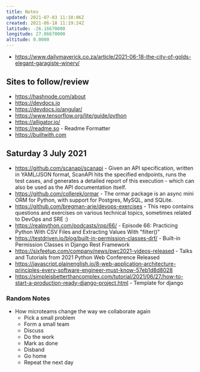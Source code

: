 ```yaml
---
title: Notes
updated: 2021-07-03 11:10:06Z
created: 2021-06-18 11:19:24Z
latitude: -26.16670000
longitude: 27.86670000
altitude: 0.0000
---
```


* https://www.dailymaverick.co.za/article/2021-06-18-the-city-of-golds-elegant-garagiste-winery/
## Sites to follow/review
* https://hashnode.com/about
* https://devdocs.io
* https://devdocs.io/angular/
* https://www.tensorflow.org/lite/guide/python
* https://alligator.io/
* https://readme.so - Readme Formatter
* https://builtwith.com
## Saturday 3 July 2021
* https://github.com/scanapi/scanapi - Given an API specification, written in YAML/JSON format, ScanAPI hits the specified endpoints, runs the test cases, and generates a detailed report of this execution - which can also be used as the API documentation itself.
* https://github.com/collerek/ormar - The ormar package is an async mini ORM for Python, with support for Postgres, MySQL, and SQLite.
* https://github.com/bregman-arie/devops-exercises - This repo contains questions and exercises on various technical topics, sometimes related to DevOps and SRE :)
* https://realpython.com/podcasts/rpp/66/ - Episode 66: Practicing Python With CSV Files and Extracting Values With "filter()"
* https://testdriven.io/blog/built-in-permission-classes-drf/ - Built-in Permission Classes in Django Rest Framework
* https://sixfeetup.com/company/news/pwc2021-videos-released - Talks and Tutorials from 2021 Python Web Conference Released
* https://javascript.plainenglish.io/8-web-application-architecture-principles-every-software-engineer-must-know-57eb1d8d8028
* https://simpleisbetterthancomplex.com/tutorial/2021/06/27/how-to-start-a-production-ready-django-project.html - Template for django
### Random Notes
* How microteams change the way we collaborate again
	* Pick a small problem
	* Form a small team
	* Discuss
	* Do the work
	* Mark as done
	* Disband
	* Go home
	* Repeat the next day
